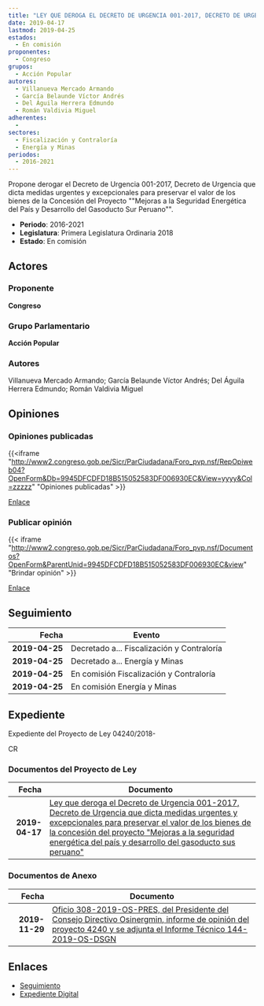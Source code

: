 ```yaml
---
title: "LEY QUE DEROGA EL DECRETO DE URGENCIA 001-2017, DECRETO DE URGENCIA QUE DICTA MEDIDAS URGENTES Y EXCEPCIONALES PARA PRESERVAR EL VALOR DE LOS BIENES DE LA CONCESIÓN DEL PROYECTO 'MEJORAS A LA SEGURIDAD ENERGÉTICA DEL PAÍS Y DESARROLLO DEL GASODUCTO SUR PERUANO'"
date: 2019-04-17
lastmod: 2019-04-25
estados: 
  - En comisión
proponentes: 
  - Congreso
grupos: 
  - Acción Popular
autores: 
  - Villanueva Mercado Armando
  - García Belaunde Víctor Andrés
  - Del Águila Herrera Edmundo
  - Román Valdivia Miguel
adherentes: 
  - 
sectores: 
  - Fiscalización y Contraloría
  - Energía y Minas
periodos: 
  - 2016-2021
---
```


Propone derogar el Decreto de Urgencia 001-2017, Decreto de Urgencia que dicta medidas urgentes y excepcionales para preservar el valor de los bienes de la Concesión del Proyecto ""Mejoras a la Seguridad Energética del País y Desarrollo del Gasoducto Sur Peruano"".

- **Periodo**: 2016-2021
- **Legislatura**: Primera Legislatura Ordinaria 2018
- **Estado**: En comisión

## Actores

### Proponente

**Congreso**

### Grupo Parlamentario

**Acción Popular**

### Autores

Villanueva Mercado Armando; García Belaunde Víctor Andrés; Del Águila Herrera Edmundo; Román Valdivia Miguel


## Opiniones

### Opiniones publicadas

{{<iframe "http://www2.congreso.gob.pe/Sicr/ParCiudadana/Foro_pvp.nsf/RepOpiweb04?OpenForm&Db=9945DFCDFD18B515052583DF006930EC&View=yyyy&Col=zzzzz" "Opiniones publicadas" >}}

[Enlace](http://www2.congreso.gob.pe/Sicr/ParCiudadana/Foro_pvp.nsf/RepOpiweb04?OpenForm&Db=9945DFCDFD18B515052583DF006930EC&View=yyyy&Col=zzzzz)
### Publicar opinión

{{< iframe "http://www2.congreso.gob.pe/Sicr/ParCiudadana/Foro_pvp.nsf/Documentos?OpenForm&ParentUnid=9945DFCDFD18B515052583DF006930EC&view" "Brindar opinión" >}}

[Enlace](http://www2.congreso.gob.pe/Sicr/ParCiudadana/Foro_pvp.nsf/Documentos?OpenForm&ParentUnid=9945DFCDFD18B515052583DF006930EC&view)

## Seguimiento

| Fecha | Evento |
|------:|--------|
| **2019-04-25** | Decretado a... Fiscalización y Contraloría|
| **2019-04-25** | Decretado a... Energía y Minas|
| **2019-04-25** | En comisión Fiscalización y Contraloría|
| **2019-04-25** | En comisión Energía y Minas|


## Expediente

Expediente del Proyecto de Ley 04240/2018-

CR


### Documentos del Proyecto de Ley

| Fecha | Documento |
|------:|--------|
| **2019-04-17** | [Ley que deroga el Decreto de Urgencia 001-2017, Decreto de Urgencia que dicta medidas urgentes y excepcionales para preservar el valor de los bienes de la concesión del proyecto "Mejoras a la seguridad energética del país y desarrollo del gasoducto sus peruano"](http://www.leyes.congreso.gob.pe/Documentos/2016_2021/Proyectos_de_Ley_y_de_Resoluciones_Legislativas/PL0424020190417.pdf) |

### Documentos de Anexo

| Fecha | Documento |
|------:|--------|
| **2019-11-29** | [Oficio 308-2019-OS-PRES, del Presidente del Consejo Directivo Osinergmin, informe de opinión del proyecto 4240 y se adjunta el Informe Técnico 144-2019-OS-DSGN](http://www.leyes.congreso.gob.pe/Documentos/2016_2021/Oficios/Otras_Instituciones/OFICIO-308-2019-OS-PRES.pdf) |

## Enlaces 

- [Seguimiento](http://www2.congreso.gob.pe/Sicr/TraDocEstProc/CLProLey2016.nsf/f7fff46988ca05b1052578e100829cc7/77086ae5248fb7a3052583df0080f547?OpenDocument)
- [Expediente Digital](http://www2.congreso.gob.pe/Sicr/TraDocEstProc/CLProLey2016.nsf/f7fff46988ca05b1052578e100829cc7/77086ae5248fb7a3052583df0080f547?OpenDocument&Click=05257FB7005EB655.eb71d0cf91d8294e05256cdf006b5706/$Body/0.1C6C)
